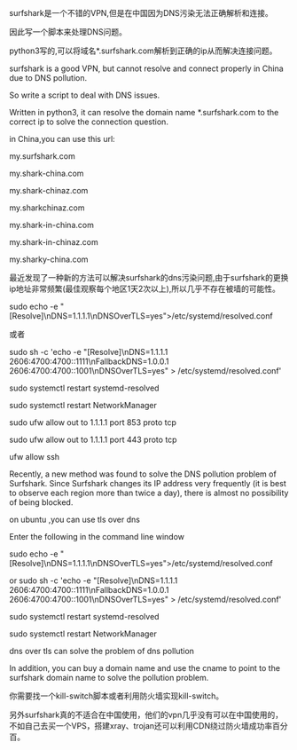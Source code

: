 surfshark是一个不错的VPN,但是在中国因为DNS污染无法正确解析和连接。

因此写一个脚本来处理DNS问题。

python3写的,可以将域名*.surfshark.com解析到正确的ip从而解决连接问题。



surfshark is a good VPN, but cannot resolve and connect properly in China due to DNS pollution.

So write a script to deal with DNS issues.

Written in python3, it can resolve the domain name *.surfshark.com to the correct ip to solve the connection question.

in  China,you can use this url:

my.surfshark.com

my.shark-china.com

my.shark-chinaz.com

my.sharkchinaz.com

my.shark-in-china.com

my.shark-in-chinaz.com

my.sharky-china.com




最近发现了一种新的方法可以解决surfshark的dns污染问题,由于surfshark的更换ip地址非常频繁(最佳观察每个地区1天2次以上),所以几乎不存在被墙的可能性。

sudo echo -e "[Resolve]\nDNS=1.1.1.1\nDNSOverTLS=yes">/etc/systemd/resolved.conf

或者

sudo sh -c 'echo -e "[Resolve]\nDNS=1.1.1.1 2606:4700:4700::1111\nFallbackDNS=1.0.0.1 2606:4700:4700::1001\nDNSOverTLS=yes" > /etc/systemd/resolved.conf'


sudo systemctl restart systemd-resolved

sudo systemctl restart NetworkManager

sudo ufw allow out to 1.1.1.1 port 853 proto tcp

sudo ufw allow out to 1.1.1.1 port 443 proto tcp

ufw allow ssh

Recently, a new method was found to solve the DNS pollution problem of Surfshark. Since Surfshark changes its IP address very frequently (it is best to observe each region more than twice a day), there is almost no possibility of being blocked.


on ubuntu ,you can use  tls over dns

Enter the following in the command line window

sudo echo -e "[Resolve]\nDNS=1.1.1.1\nDNSOverTLS=yes">/etc/systemd/resolved.conf

or   sudo sh -c 'echo -e "[Resolve]\nDNS=1.1.1.1 2606:4700:4700::1111\nFallbackDNS=1.0.0.1 2606:4700:4700::1001\nDNSOverTLS=yes" > /etc/systemd/resolved.conf'


sudo systemctl restart systemd-resolved

sudo systemctl restart NetworkManager

dns over tls can solve the problem of dns pollution

In addition, you can buy a domain name and use the cname to point to the surfshark domain name to solve the pollution problem.

你需要找一个kill-switch脚本或者利用防火墙实现kill-switch。

另外surfshark真的不适合在中国使用，他们的vpn几乎没有可以在中国使用的，不如自己去买一个VPS，搭建xray、trojan还可以利用CDN绕过防火墙成功率百分百。
